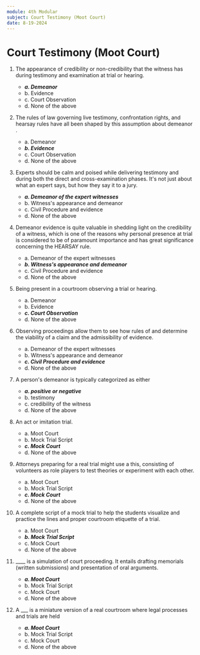 ```yaml
---
module: 4th Modular
subject: Court Testimony (Moot Court)
date: 8-19-2024
---
```


# Court Testimony (Moot Court)

1. The appearance of credibility or non-credibility that the witness has during testimony and examination at trial or hearing.

   - **_a. Demeanor_**
   - b. Evidence
   - c. Court Observation
   - d. None of the above

2. The rules of law governing live testimony, confrontation rights, and hearsay rules have all been shaped by this assumption about demeanor .

   - a. Demeanor
   - **_b. Evidence_**
   - c. Court Observation
   - d. None of the above

3. Experts should be calm and poised while delivering testimony and during both the direct and cross-examination phases. It's not just about what an expert says, but how they say it to a jury.

   - **_a. Demeanor of the expert witnesses_**
   - b. Witness's appearance and demeanor
   - c. Civil Procedure and evidence
   - d. None of the above

4. Demeanor evidence is quite valuable in shedding light on the credibility of a witness, which is one of the reasons why personal presence at trial is considered to be of paramount importance and has great significance concerning the HEARSAY rule.

   - a. Demeanor of the expert witnesses
   - **_b. Witness's appearance and demeanor_**
   - c. Civil Procedure and evidence
   - d. None of the above

5. Being present in a courtroom observing a trial or hearing.

   - a. Demeanor
   - b. Evidence
   - **_c. Court Observation_**
   - d. None of the above

6. Observing proceedings allow them to see how rules of and determine the viability of a claim and the admissibility of evidence.

   - a. Demeanor of the expert witnesses
   - b. Witness's appearance and demeanor
   - **_c. Civil Procedure and evidence_**
   - d. None of the above

7. A person's demeanor is typically categorized as either

   - **_a. positive or negative_**
   - b. testimony
   - c. credibility of the witness
   - d. None of the above

8. An act or imitation trial.

   - a. Moot Court
   - b. Mock Trial Script
   - **_c. Mock Court_**
   - d. None of the above

9. Attorneys preparing for a real trial might use a this, consisting of volunteers as role players to test theories or experiment with each other.

   - a. Moot Court
   - b. Mock Trial Script
   - **_c. Mock Court_**
   - d. None of the above

10. A complete script of a mock trial to help the students visualize and practice the lines and proper courtroom etiquette of a trial.

    - a. Moot Court
    - **_b. Mock Trial Script_**
    - c. Mock Court
    - d. None of the above

11. \_\_\_\_ is a simulation of court proceeding. It entails drafting memorials (written submissions) and presentation of oral arguments.

    - **_a. Moot Court_**
    - b. Mock Trial Script
    - c. Mock Court
    - d. None of the above

12. A \_\_\_ is a miniature version of a real courtroom where legal processes and trials are held
    - **_a. Moot Court_**
    - b. Mock Trial Script
    - c. Mock Court
    - d. None of the above
